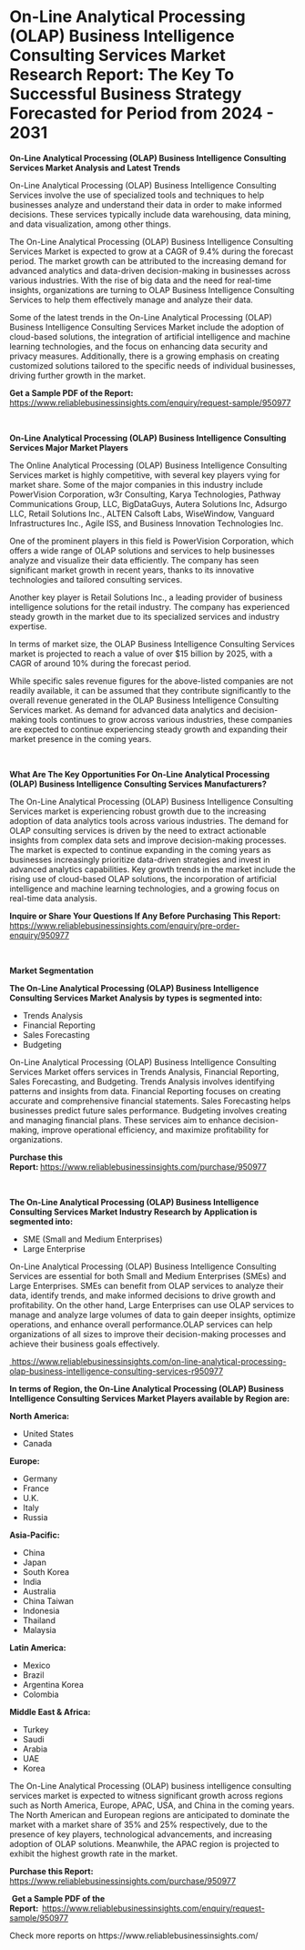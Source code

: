 <p><h1>On-Line Analytical Processing (OLAP) Business Intelligence Consulting Services Market Research Report: The Key To Successful Business Strategy Forecasted for Period from 2024 - 2031</h1></p><p><strong>On-Line Analytical Processing (OLAP) Business Intelligence Consulting Services Market Analysis and Latest Trends</strong></p>
<p><p>On-Line Analytical Processing (OLAP) Business Intelligence Consulting Services involve the use of specialized tools and techniques to help businesses analyze and understand their data in order to make informed decisions. These services typically include data warehousing, data mining, and data visualization, among other things.</p><p>The On-Line Analytical Processing (OLAP) Business Intelligence Consulting Services Market is expected to grow at a CAGR of 9.4% during the forecast period. The market growth can be attributed to the increasing demand for advanced analytics and data-driven decision-making in businesses across various industries. With the rise of big data and the need for real-time insights, organizations are turning to OLAP Business Intelligence Consulting Services to help them effectively manage and analyze their data.</p><p>Some of the latest trends in the On-Line Analytical Processing (OLAP) Business Intelligence Consulting Services Market include the adoption of cloud-based solutions, the integration of artificial intelligence and machine learning technologies, and the focus on enhancing data security and privacy measures. Additionally, there is a growing emphasis on creating customized solutions tailored to the specific needs of individual businesses, driving further growth in the market.</p></p>
<p><strong>Get a Sample PDF of the Report:&nbsp;</strong> <a href="https://www.reliablebusinessinsights.com/enquiry/request-sample/950977">https://www.reliablebusinessinsights.com/enquiry/request-sample/950977</a></p>
<p>&nbsp;</p>
<p><strong>On-Line Analytical Processing (OLAP) Business Intelligence Consulting Services Major Market Players</strong></p>
<p><p>The Online Analytical Processing (OLAP) Business Intelligence Consulting Services market is highly competitive, with several key players vying for market share. Some of the major companies in this industry include PowerVision Corporation, w3r Consulting, Karya Technologies, Pathway Communications Group, LLC, BigDataGuys, Autera Solutions Inc, Adsurgo LLC, Retail Solutions Inc., ALTEN Calsoft Labs, WiseWindow, Vanguard Infrastructures Inc., Agile ISS, and Business Innovation Technologies Inc.</p><p>One of the prominent players in this field is PowerVision Corporation, which offers a wide range of OLAP solutions and services to help businesses analyze and visualize their data efficiently. The company has seen significant market growth in recent years, thanks to its innovative technologies and tailored consulting services.</p><p>Another key player is Retail Solutions Inc., a leading provider of business intelligence solutions for the retail industry. The company has experienced steady growth in the market due to its specialized services and industry expertise.</p><p>In terms of market size, the OLAP Business Intelligence Consulting Services market is projected to reach a value of over $15 billion by 2025, with a CAGR of around 10% during the forecast period.</p><p>While specific sales revenue figures for the above-listed companies are not readily available, it can be assumed that they contribute significantly to the overall revenue generated in the OLAP Business Intelligence Consulting Services market. As demand for advanced data analytics and decision-making tools continues to grow across various industries, these companies are expected to continue experiencing steady growth and expanding their market presence in the coming years.</p></p>
<p>&nbsp;</p>
<p><strong>What Are The Key Opportunities For On-Line Analytical Processing (OLAP) Business Intelligence Consulting Services Manufacturers?</strong></p>
<p><p>The On-Line Analytical Processing (OLAP) Business Intelligence Consulting Services market is experiencing robust growth due to the increasing adoption of data analytics tools across various industries. The demand for OLAP consulting services is driven by the need to extract actionable insights from complex data sets and improve decision-making processes. The market is expected to continue expanding in the coming years as businesses increasingly prioritize data-driven strategies and invest in advanced analytics capabilities. Key growth trends in the market include the rising use of cloud-based OLAP solutions, the incorporation of artificial intelligence and machine learning technologies, and a growing focus on real-time data analysis.</p></p>
<p><strong>Inquire or Share Your Questions If Any Before Purchasing This Report:</strong> <a href="https://www.reliablebusinessinsights.com/enquiry/pre-order-enquiry/950977">https://www.reliablebusinessinsights.com/enquiry/pre-order-enquiry/950977</a></p>
<p>&nbsp;</p>
<p><strong>Market Segmentation</strong></p>
<p><strong>The On-Line Analytical Processing (OLAP) Business Intelligence Consulting Services Market Analysis by types is segmented into:</strong></p>
<p><ul><li>Trends Analysis</li><li>Financial Reporting</li><li>Sales Forecasting</li><li>Budgeting</li></ul></p>
<p><p>On-Line Analytical Processing (OLAP) Business Intelligence Consulting Services Market offers services in Trends Analysis, Financial Reporting, Sales Forecasting, and Budgeting. Trends Analysis involves identifying patterns and insights from data. Financial Reporting focuses on creating accurate and comprehensive financial statements. Sales Forecasting helps businesses predict future sales performance. Budgeting involves creating and managing financial plans. These services aim to enhance decision-making, improve operational efficiency, and maximize profitability for organizations.</p></p>
<p><strong>Purchase this Report:&nbsp;</strong><a href="https://www.reliablebusinessinsights.com/purchase/950977">https://www.reliablebusinessinsights.com/purchase/950977</a></p>
<p>&nbsp;</p>
<p><strong>The On-Line Analytical Processing (OLAP) Business Intelligence Consulting Services Market Industry Research by Application is segmented into:</strong></p>
<p><ul><li>SME (Small and Medium Enterprises)</li><li>Large Enterprise</li></ul></p>
<p><p>On-Line Analytical Processing (OLAP) Business Intelligence Consulting Services are essential for both Small and Medium Enterprises (SMEs) and Large Enterprises. SMEs can benefit from OLAP services to analyze their data, identify trends, and make informed decisions to drive growth and profitability. On the other hand, Large Enterprises can use OLAP services to manage and analyze large volumes of data to gain deeper insights, optimize operations, and enhance overall performance.OLAP services can help organizations of all sizes to improve their decision-making processes and achieve their business goals effectively.</p></p>
<p><a href="https://www.reliablebusinessinsights.com/on-line-analytical-processing-olap-business-intelligence-consulting-services-r950977">&nbsp;https://www.reliablebusinessinsights.com/on-line-analytical-processing-olap-business-intelligence-consulting-services-r950977</a></p>
<p><strong>In terms of Region, the On-Line Analytical Processing (OLAP) Business Intelligence Consulting Services Market Players available by Region are:</strong></p>
<p>
    <p> <strong> North America: </strong>
        <ul>
            <li>United States</li>
            <li>Canada</li>
        </ul>
        </p> 
    <p> <strong> Europe: </strong>
        <ul>
            <li>Germany</li>
            <li>France</li>
            <li>U.K.</li>
            <li>Italy</li>
            <li>Russia</li>
        </ul>
        </p> 
    <p> <strong> Asia-Pacific: </strong>
        <ul>
            <li>China</li>
            <li>Japan</li>
            <li>South Korea</li>
            <li>India</li>
            <li>Australia</li>
            <li>China Taiwan</li>
            <li>Indonesia</li>
            <li>Thailand</li>
            <li>Malaysia</li>
        </ul>
        </p> 
    <p> <strong> Latin America: </strong>
        <ul>
            <li>Mexico</li>
            <li>Brazil</li>
            <li>Argentina Korea</li>
            <li>Colombia</li>
        </ul>
        </p> 
    <p> <strong> Middle East & Africa: </strong>
        <ul>
            <li>Turkey</li>
            <li>Saudi</li>
            <li>Arabia</li>
            <li>UAE</li>
            <li>Korea</li>
        </ul>
    </p>
    </p>
<p><p>The On-Line Analytical Processing (OLAP) business intelligence consulting services market is expected to witness significant growth across regions such as North America, Europe, APAC, USA, and China in the coming years. The North American and European regions are anticipated to dominate the market with a market share of 35% and 25% respectively, due to the presence of key players, technological advancements, and increasing adoption of OLAP solutions. Meanwhile, the APAC region is projected to exhibit the highest growth rate in the market.</p></p>
<p><strong>Purchase this Report: </strong><a href="https://www.reliablebusinessinsights.com/purchase/950977">https://www.reliablebusinessinsights.com/purchase/950977</a></p>
<p>&nbsp;<strong>Get a Sample PDF of the Report:&nbsp;&nbsp;</strong><a href="https://www.reliablebusinessinsights.com/enquiry/request-sample/950977">https://www.reliablebusinessinsights.com/enquiry/request-sample/950977</a></p>
<p><strong></strong></p>
<p>Check more reports on https://www.reliablebusinessinsights.com/</p>
